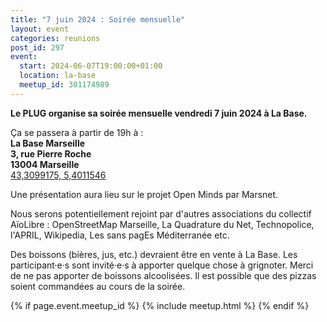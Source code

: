 ```yaml
---
title: "7 juin 2024 : Soirée mensuelle"
layout: event
categories: reunions
post_id: 297
event:
  start: 2024-06-07T19:00:00+01:00
  location: la-base
  meetup_id: 301174989
---
```


**Le PLUG organise sa soirée mensuelle vendredi 7 juin 2024 à La Base.**

Ça se passera à partir de 19h à :  
**La Base Marseille**  
**3, rue Pierre Roche**  
**13004 Marseille**  
[43,3099175, 5,4011546](https://www.openstreetmap.org/node/7266092587)

Une présentation aura lieu sur le projet Open Minds par Marsnet.

Nous serons potentiellement rejoint par d'autres associations du collectif AïoLibre : OpenStreetMap Marseille, La Quadrature du Net, Technopolice, l'APRIL, Wikipedia, Les sans pagEs Méditerranée etc.

Des boissons (bières, jus, etc.) devraient être en vente à La Base. Les participant·e·s sont invité·e·s à apporter quelque chose à grignoter. Merci de ne pas apporter de boissons alcoolisées. Il est possible que des pizzas soient commandées au cours de la soirée.

{% if page.event.meetup_id %}
  {% include meetup.html %}
{% endif %}
